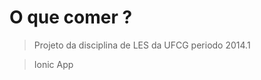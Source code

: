 O que comer ?
=====================

>Projeto da disciplina de LES da UFCG periodo 2014.1

>Ionic App
